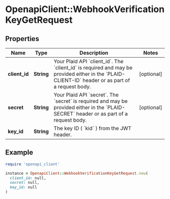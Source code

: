 # OpenapiClient::WebhookVerificationKeyGetRequest

## Properties

| Name | Type | Description | Notes |
| ---- | ---- | ----------- | ----- |
| **client_id** | **String** | Your Plaid API &#x60;client_id&#x60;. The &#x60;client_id&#x60; is required and may be provided either in the &#x60;PLAID-CLIENT-ID&#x60; header or as part of a request body. | [optional] |
| **secret** | **String** | Your Plaid API &#x60;secret&#x60;. The &#x60;secret&#x60; is required and may be provided either in the &#x60;PLAID-SECRET&#x60; header or as part of a request body. | [optional] |
| **key_id** | **String** | The key ID ( &#x60;kid&#x60; ) from the JWT header. |  |

## Example

```ruby
require 'openapi_client'

instance = OpenapiClient::WebhookVerificationKeyGetRequest.new(
  client_id: null,
  secret: null,
  key_id: null
)
```

